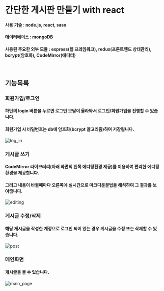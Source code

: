 간단한 게시판 만들기 with react
===================
#### 사용 기술 : node.js, react, sass
#### 데이터베이스 : mongoDB
#### 사용된 주요한 외부 모듈 : express(웹 프레임워크), redux(프론트엔드 상태관리), bcrypt(암호화), CodeMirror(에디터)
<br />

## 기능목록
### 회원가입/로그인
#### 하단의 login 버튼을 누르면 로그인 모달이 올라와서 로그인/회원가입을 진행할 수 있습니다.
#### 회원가입 시 비밀번호는 db에 암호화(bcrypt 알고리즘)하여 저장됩니다.
![log_in](https://user-images.githubusercontent.com/24985152/47690368-2231d700-dc31-11e8-9b97-de956a0eb8e8.png)
<br />

### 게시글 쓰기
#### CodeMirror 라이브러리(아래 화면의 왼쪽 에디팅환경 제공)를 이용하여 편리한 에디팅 환경을 제공합니다.
#### 그리고 내용이 바뀔때마다 오른쪽에 실시간으로 마크다운문법을 해석하여 그 결과를 보여줍니다.
![editing](https://user-images.githubusercontent.com/24985152/47690372-265df480-dc31-11e8-8679-c42690254f8c.png)
<br />

### 게시글 수정/삭제
#### 해당 게시글을 작성한 계정으로 로그인 되어 있는 경우 게시글을 수정 또는 삭제할 수 있습니다.
![post](https://user-images.githubusercontent.com/24985152/47690381-29f17b80-dc31-11e8-80de-59ba23d69b9f.png)
<br />

### 메인화면
#### 게시글을 볼 수 있습니다. 
![main_page](https://user-images.githubusercontent.com/24985152/47690363-1e05b980-dc31-11e8-9410-482b4a6e0cf4.png)
<br />
